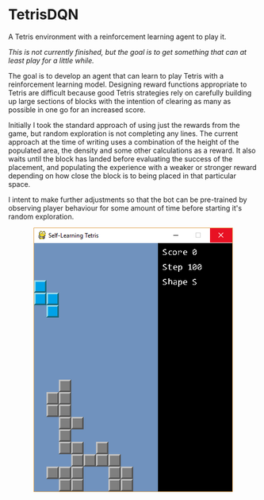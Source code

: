 # TetrisDQN
A Tetris environment with a reinforcement learning agent to play it.

*This is not currently finished, but the goal is to get something that can at least play for a little while.*

The goal is to develop an agent that can learn to play Tetris with a reinforcement learning model. Designing reward functions appropriate to Tetris are difficult because good Tetris strategies rely on carefully building up large sections of blocks with the intention of clearing as many as possible in one go for an increased score.

Initially I took the standard approach of using just the rewards from the game, but random exploration is not completing any lines.
The current approach at the time of writing uses a combination of the height of the populated area, the density and some other calculations as a reward. It also waits until the block has landed before evaluating the success of the placement, and populating the experience with a weaker or stronger reward depending on how close the block is to being placed in that particular space.

I intent to make further adjustments so that the bot can be pre-trained by observing player behaviour for some amount of time before starting it's random exploration.

<p align="center">
  <img src="https://raw.githubusercontent.com/bretcolloff/tetrisdqn/master/screenshot.png">
</p>